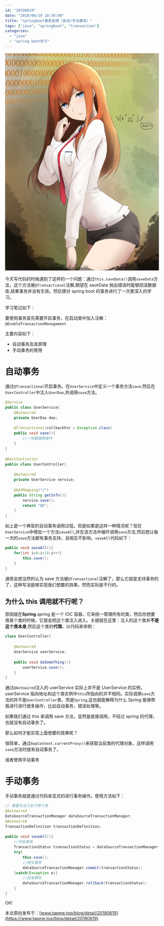 ```yaml
---
id: "20190619"
date: "2019/06/19 10:38:00"
title: "springboot事务处理（自动/手动事务）"
tags: ["java", "springboot", "transaction"]
categories:
  - "java"
  - "spring boot学习"
---
```


![缇娜](https://raw.githubusercontent.com/FleyX/files/master/blogImg/20190619175857.png)

今天写代码的时候遇到了这样的一个问题：通过`this.saveData()`调用`saveData`方法，这个方法被`@Transactional`注解,期望在 saveData 抛出错误时能够回滚数据库,结果事务并没有生效。然后便对 spring boot 的事务进行了一次更深入的学习。

学习笔记如下：

要使用事务首先需要开启事务，在启动类中加入注解：`@EnableTransactionManagement`

主要内容如下：

- 自动事务及其原理
- 手动事务的使用

# 自动事务

通过`@Transactional`开启事务。在`UserService`中定义一个事务方法`save`.然后在`UserController`中注入`UserDao`,并调用`save`方法。

```java
@Service
public class UserService{
    @Autowired
    private UserDao dao;

    @Transactional(rollbackFor = Exception.class)
    public void save(){
        //一些数据库操作
    }
}

@RestController
public class UserController{

    @Autowired
    private UserService service;

    @GetMapping("/")
    public String getInfo(){
        service.save();
        return "OK";
    }
}
```

如上是一个典型的自动事务调用过程。但是如果是这样一种情况呢？现在`UserService`中增加一个方法`saveAll`,并在该方法中循环调用`save`方法,然后想让每一次的`save`方法都有事务支持，且相互不影响。`saveAll`代码如下：

```java
public void saveAll(){
    for(int i=0;i<10;i++){
        this.save();
    }
}

```

通常会想当然的认为 save 方法被`@Transactional`注解了，那么它就是支持事务的了，这种写法能够实现我们想要的效果。然而实际是不行的。

## 为什么 this 调用就不行呢？

原因就在**Spring**.spring 是一个 IOC 容器，它来统一管理所有的类，然后你想要用某个类的时候，它就会把这个类注入进入。关键就在这里：注入的这个类并**不是这个类本身**,然后这个类的**代理**。以代码来举例：

```java
class UserController{

    @Autowired
    UserService userService;

    public void doSomeThing(){
        userService.save();
    }
}
```

通过`@Autowired`注入的 userService 实际上并不是 UserService 的实例，userService 指向地址和这个类实例中`this`所指向的并不相同。实际调用`save`方法的并不是`UserController`类，而是`Spring`,这也就能解释为什么 Spring 能够帮我进行进行很多操作，比如自动事务，错误处理等。

如果我们通过 this 来调用 save 方法，显然是直接调用，不经过 spring 的代理，也就没有自动事务了。

那么如何才能实现上面想要的效果呢？

很简单，通过`AopContext.currentProxy()`来获取当前类的代理对象，这样调用`save`方法时就有自动事务了。

或者使用手动事务

# 手动事务

手动事务就是通过代码来显式的进行事务操作。使用方法如下：

```java
// 需要先注入如下两个类
@Autowired
DataSourceTransactionManager dataSourceTransactionManager;
@Autowired
TransactionDefinition transactionDefinition;

public void saveAll(){
    //开启事务
    TransactionStatus transactionStatus = dataSourceTransactionManager.getTransaction(transactionDefinition);
    try{
        this.save();
        //提交事务
        dataSourceTransactionManager.commit(transactionStatus);
    }catch(Exception e){
        //回滚事务
        dataSourceTransactionManager.rollback(transactionStatus);
    }
}
```

OK!

本文原创发布于：[www.tapme.top/blog/detail/20190619](https://www.tapme.top/blog/detail/20190619)
